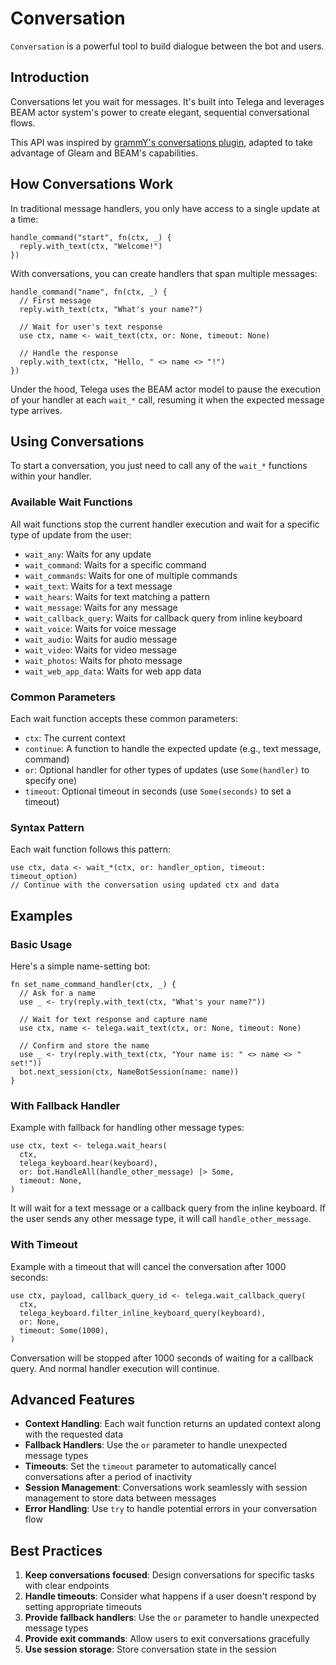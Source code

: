 # Conversation

`Conversation` is a powerful tool to build dialogue between the bot and users.

## Introduction

Conversations let you wait for messages. It's built into Telega and leverages BEAM actor system's power to create elegant, sequential conversational flows.

This API was inspired by [grammY's conversations plugin](https://grammy.dev/plugins/conversations), adapted to take advantage of Gleam and BEAM's capabilities.

## How Conversations Work

In traditional message handlers, you only have access to a single update at a time:

```gleam
handle_command("start", fn(ctx, _) {
  reply.with_text(ctx, "Welcome!")
})
```

With conversations, you can create handlers that span multiple messages:

```gleam
handle_command("name", fn(ctx, _) {
  // First message
  reply.with_text(ctx, "What's your name?")

  // Wait for user's text response
  use ctx, name <- wait_text(ctx, or: None, timeout: None)

  // Handle the response
  reply.with_text(ctx, "Hello, " <> name <> "!")
})
```

Under the hood, Telega uses the BEAM actor model to pause the execution of your handler at each `wait_*` call, resuming it when the expected message type arrives.

## Using Conversations

To start a conversation, you just need to call any of the `wait_*` functions within your handler.

### Available Wait Functions

All wait functions stop the current handler execution and wait for a specific type of update from the user:

- `wait_any`: Waits for any update
- `wait_command`: Waits for a specific command
- `wait_commands`: Waits for one of multiple commands
- `wait_text`: Waits for a text message
- `wait_hears`: Waits for text matching a pattern
- `wait_message`: Waits for any message
- `wait_callback_query`: Waits for callback query from inline keyboard
- `wait_voice`: Waits for voice message
- `wait_audio`: Waits for audio message
- `wait_video`: Waits for video message
- `wait_photos`: Waits for photo message
- `wait_web_app_data`: Waits for web app data

### Common Parameters

Each wait function accepts these common parameters:

- `ctx`: The current context
- `continue`: A function to handle the expected update (e.g., text message, command)
- `or`: Optional handler for other types of updates (use `Some(handler)` to specify one)
- `timeout`: Optional timeout in seconds (use `Some(seconds)` to set a timeout)

### Syntax Pattern

Each wait function follows this pattern:

```gleam
use ctx, data <- wait_*(ctx, or: handler_option, timeout: timeout_option)
// Continue with the conversation using updated ctx and data
```

## Examples

### Basic Usage

Here's a simple name-setting bot:

```gleam
fn set_name_command_handler(ctx, _) {
  // Ask for a name
  use _ <- try(reply.with_text(ctx, "What's your name?"))

  // Wait for text response and capture name
  use ctx, name <- telega.wait_text(ctx, or: None, timeout: None)

  // Confirm and store the name
  use _ <- try(reply.with_text(ctx, "Your name is: " <> name <> " set!"))
  bot.next_session(ctx, NameBotSession(name: name))
}
```

### With Fallback Handler

Example with fallback for handling other message types:

```gleam
use ctx, text <- telega.wait_hears(
  ctx,
  telega_keyboard.hear(keyboard),
  or: bot.HandleAll(handle_other_message) |> Some,
  timeout: None,
)
```

It will wait for a text message or a callback query from the inline keyboard. If the user sends any other message type, it will call `handle_other_message`.

### With Timeout

Example with a timeout that will cancel the conversation after 1000 seconds:

```gleam
use ctx, payload, callback_query_id <- telega.wait_callback_query(
  ctx,
  telega_keyboard.filter_inline_keyboard_query(keyboard),
  or: None,
  timeout: Some(1000),
)
```

Conversation will be stopped after 1000 seconds of waiting for a callback query. And normal handler execution will continue.

## Advanced Features

- **Context Handling**: Each wait function returns an updated context along with the requested data
- **Fallback Handlers**: Use the `or` parameter to handle unexpected message types
- **Timeouts**: Set the `timeout` parameter to automatically cancel conversations after a period of inactivity
- **Session Management**: Conversations work seamlessly with session management to store data between messages
- **Error Handling**: Use `try` to handle potential errors in your conversation flow

## Best Practices

1. **Keep conversations focused**: Design conversations for specific tasks with clear endpoints
2. **Handle timeouts**: Consider what happens if a user doesn't respond by setting appropriate timeouts
3. **Provide fallback handlers**: Use the `or` parameter to handle unexpected message types
4. **Provide exit commands**: Allow users to exit conversations gracefully
5. **Use session storage**: Store conversation state in the session
